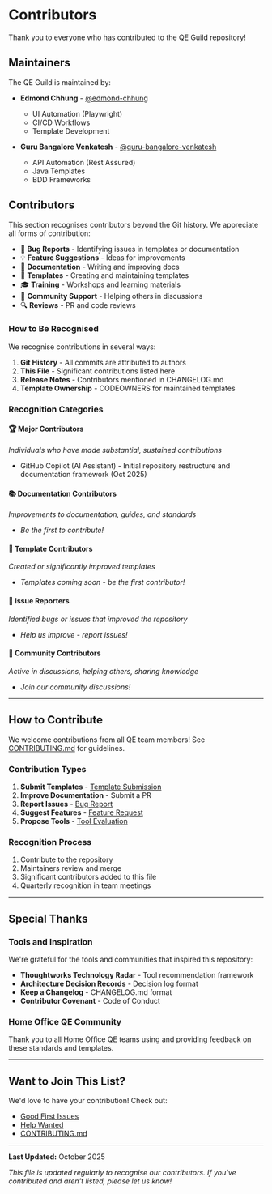 # Contributors

Thank you to everyone who has contributed to the QE Guild repository!

## Maintainers

The QE Guild is maintained by:

- **Edmond Chhung** - [@edmond-chhung](https://github.com/edmond-chhung)
  - UI Automation (Playwright)
  - CI/CD Workflows
  - Template Development

- **Guru Bangalore Venkatesh** - [@guru-bangalore-venkatesh](https://github.com/guru-bangalore-venkatesh)
  - API Automation (Rest Assured)
  - Java Templates
  - BDD Frameworks

## Contributors

This section recognises contributors beyond the Git history. We appreciate all forms of contribution:

- 🐛 **Bug Reports** - Identifying issues in templates or documentation
- 💡 **Feature Suggestions** - Ideas for improvements
- 📝 **Documentation** - Writing and improving docs
- 🧪 **Templates** - Creating and maintaining templates
- 🎓 **Training** - Workshops and learning materials
- 💬 **Community Support** - Helping others in discussions
- 🔍 **Reviews** - PR and code reviews

### How to Be Recognised

We recognise contributions in several ways:

1. **Git History** - All commits are attributed to authors
2. **This File** - Significant contributions listed here
3. **Release Notes** - Contributors mentioned in CHANGELOG.md
4. **Template Ownership** - CODEOWNERS for maintained templates

### Recognition Categories

#### 🏆 Major Contributors
*Individuals who have made substantial, sustained contributions*

- GitHub Copilot (AI Assistant) - Initial repository restructure and documentation framework (Oct 2025)

#### 📚 Documentation Contributors
*Improvements to documentation, guides, and standards*

- *Be the first to contribute!*

#### 🧪 Template Contributors
*Created or significantly improved templates*

- *Templates coming soon - be the first contributor!*

#### 🐛 Issue Reporters
*Identified bugs or issues that improved the repository*

- *Help us improve - report issues!*

#### 💬 Community Contributors
*Active in discussions, helping others, sharing knowledge*

- *Join our community discussions!*

---

## How to Contribute

We welcome contributions from all QE team members! See [CONTRIBUTING.md](CONTRIBUTING.md) for guidelines.

### Contribution Types

1. **Submit Templates** - [Template Submission](/.github/ISSUE_TEMPLATE/template_submission.yml)
2. **Improve Documentation** - Submit a PR
3. **Report Issues** - [Bug Report](/.github/ISSUE_TEMPLATE/bug_report.yml)
4. **Suggest Features** - [Feature Request](/.github/ISSUE_TEMPLATE/feature_request.yml)
5. **Propose Tools** - [Tool Evaluation](/.github/ISSUE_TEMPLATE/tool_evaluation.yml)

### Recognition Process

1. Contribute to the repository
2. Maintainers review and merge
3. Significant contributors added to this file
4. Quarterly recognition in team meetings

---

## Special Thanks

### Tools and Inspiration

We're grateful for the tools and communities that inspired this repository:

- **Thoughtworks Technology Radar** - Tool recommendation framework
- **Architecture Decision Records** - Decision log format
- **Keep a Changelog** - CHANGELOG.md format
- **Contributor Covenant** - Code of Conduct

### Home Office QE Community

Thank you to all Home Office QE teams using and providing feedback on these standards and templates.

---

## Want to Join This List?

We'd love to have your contribution! Check out:

- [Good First Issues](https://github.com/UKHomeOffice/qe-guild/labels/good%20first%20issue)
- [Help Wanted](https://github.com/UKHomeOffice/qe-guild/labels/help%20wanted)
- [CONTRIBUTING.md](CONTRIBUTING.md)

---

**Last Updated:** October 2025

*This file is updated regularly to recognise our contributors. If you've contributed and aren't listed, please let us know!*

